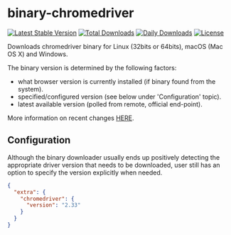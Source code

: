 # binary-chromedriver

[![Latest Stable Version](https://poser.pugx.org/LANFest/binary-chromedriver/v/stable)](https://packagist.org/packages/LANFest/binary-chromedriver)
[![Total Downloads](https://poser.pugx.org/LANFest/binary-chromedriver/downloads)](https://packagist.org/packages/LANFest/binary-chromedriver)
[![Daily Downloads](https://poser.pugx.org/LANFest/binary-chromedriver/d/daily)](https://packagist.org/packages/LANFest/binary-chromedriver)
[![License](https://poser.pugx.org/LANFest/binary-chromedriver/license)](https://packagist.org/packages/LANFest/binary-chromedriver)

Downloads chromedriver binary for Linux (32bits or 64bits), macOS (Mac OS X) and Windows.

The binary version is determined by the following factors:

* what browser version is currently installed (if binary found from the system).
* specified/configured version (see below under 'Configuration' topic).
* latest available version (polled from remote, official end-point).

More information on recent changes [HERE](./CHANGELOG.md).

## Configuration

Although the binary downloader usually ends up positively detecting the appropriate 
driver version that needs to be downloaded, user still has an option to specify the 
version explicitly when needed.

```json
{
  "extra": {
    "chromedriver": {
      "version": "2.33"
    }
  }
}
```

